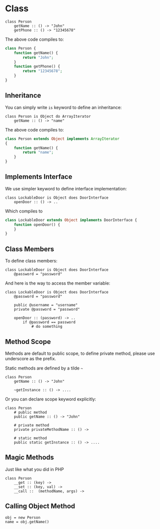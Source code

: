 Class
===========

    class Person
        getName :: () -> "John"
        getPhone :: () -> "12345678"
        
The above code compiles to:

```php
class Person {
    function getName() {
        return "John";
    }
    function getPhone() {
        return "12345678";
    }
}
```

Inheritance
-------------
You can simply write `is` keyword to define an inheritance:

    class Person is Object do ArrayIterator
        getName :: () -> "name"

The above code compiles to:

```php
class Person extends Object implements ArrayIterator
{
    function getName() {
        return "name";
    }
}
```

Implements Interface
--------------------
We use simpler keyword to define interface implementation:

    class LockableDoor is Object does DoorInterface
        openDoor :: () -> ..

Which compiles to

```php
class LockableDoor extends Object implements DoorInterface {
    function openDoor() {
    }
}
```

Class Members
-------------
To define class members:

    class LockableDoor is Object does DoorInterface
        @password = "password"

And here is the way to access the member variable:

    class LockableDoor is Object does DoorInterface
        @password = "password"

        public @username = "username"
        private @password = "password"

        openDoor :: (password) -> ..
            if @password == password
                # do something



Method Scope
------------

Methods are default to public scope, to define private method, please use
underscore as the prefix.

Static methods are defined by a tilde `~`

    class Person
        getName :: () -> "John"

        ~getInstance :: () -> ....

Or you can declare scope keyword explicitly:

    class Person
        # public method
        public getName :: () -> "John"

        # private method
        private privateMethodName :: () ->

        # static method
        public static getInstance :: () -> ....


Magic Methods
--------------

Just like what you did in PHP 

    class Person
        __get :: (key) ->
        __set :: (key, val) ->
        __call ::  (methodName, args) ->


Calling Object Method
---------------------

    obj = new Person
    name = obj.getName()

